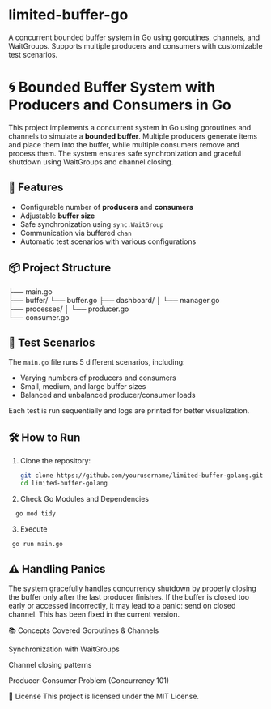# limited-buffer-go
A concurrent bounded buffer system in Go using goroutines, channels, and WaitGroups. Supports multiple producers and consumers with customizable test scenarios.


# 🌀 Bounded Buffer System with Producers and Consumers in Go

This project implements a concurrent system in Go using goroutines and channels to simulate a **bounded buffer**. Multiple producers generate items and place them into the buffer, while multiple consumers remove and process them. The system ensures safe synchronization and graceful shutdown using WaitGroups and channel closing.

## 🚀 Features

- Configurable number of **producers** and **consumers**
- Adjustable **buffer size**
- Safe synchronization using `sync.WaitGroup`
- Communication via buffered `chan`
- Automatic test scenarios with various configurations

## 📦 Project Structure

├── main.go  
├── buffer/ 
 └── buffer.go 
├── dashboard/ │ 
  └── manager.go  
├── processes/ │ 
 └── producer.go  
 └── consumer.go 


 
## 🧪 Test Scenarios

The `main.go` file runs 5 different scenarios, including:

- Varying numbers of producers and consumers
- Small, medium, and large buffer sizes
- Balanced and unbalanced producer/consumer loads

Each test is run sequentially and logs are printed for better visualization.

## 🛠️ How to Run

1. Clone the repository:
   ```bash
   git clone https://github.com/yourusername/limited-buffer-golang.git
   cd limited-buffer-golang
   ```
2. Check Go Modules and Dependencies
  ```bash
    go mod tidy
  ```
3. Execute
  ```bash
   go run main.go
  ```
  
## ⚠️ Handling Panics
The system gracefully handles concurrency shutdown by properly closing the buffer only after the last producer finishes. If the buffer is closed too early or accessed incorrectly, it may lead to a panic: send on closed channel. This has been fixed in the current version.

📚 Concepts Covered
Goroutines & Channels

Synchronization with WaitGroups

Channel closing patterns

Producer-Consumer Problem (Concurrency 101)

🪪 License
This project is licensed under the MIT License.
